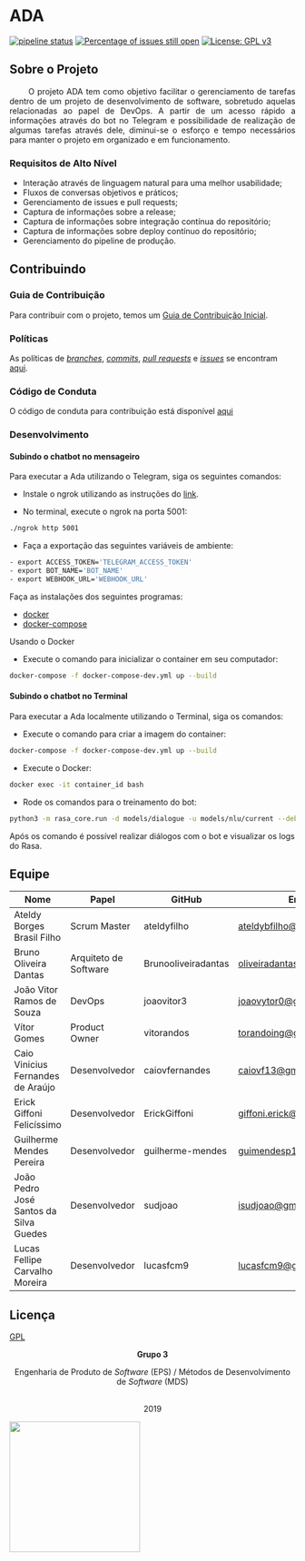 # ADA

[![pipeline status](https://gitlab.com/adabot/ada/badges/devel/pipeline.svg)](https://gitlab.com/adabot/ada/commits/devel) [![Percentage of issues still open](http://isitmaintained.com/badge/open/fga-eps-mds/2019.1-ADA.svg)](http://isitmaintained.com/project/fga-eps-mds/2019.1-ADA "Percentage of issues still open") [![License: GPL v3](https://img.shields.io/badge/License-GPLv3-blue.svg)](https://www.gnu.org/licenses/gpl-3.0)

## Sobre o Projeto   

<p align="justify"> &emsp;&emsp;
  O projeto ADA tem como objetivo facilitar o gerenciamento de tarefas dentro de um projeto de desenvolvimento de software, sobretudo aquelas relacionadas ao papel de DevOps. A partir de um acesso rápido a informações através do bot no Telegram e possibilidade de realização de algumas tarefas através dele, diminui-se o esforço e tempo necessários para manter o projeto em organizado e em funcionamento.</p>

### Requisitos de Alto Nível
* Interação através de linguagem natural para uma melhor usabilidade;
* Fluxos de conversas objetivos e práticos;
* Gerenciamento de issues e pull requests;
* Captura de informações sobre a release;
* Captura de informações sobre integração contínua do repositório;
* Captura de informações sobre deploy contínuo do repositório;
* Gerenciamento do pipeline de produção.

## Contribuindo

### Guia de Contribuição

Para contribuir com o projeto, temos um [Guia de Contribuição Inicial](https://github.com/fga-eps-mds/2019.1-ADA/blob/master/CONTRIBUTING.md).

### Políticas

As políticas de _[branches](https://fga-eps-mds.github.io/2019.1-ADA/#/docs/policies/branches)_, _[commits](https://fga-eps-mds.github.io/2019.1-ADA/#/docs/policies/commits)_, _[pull requests](https://fga-eps-mds.github.io/2019.1-ADA/#/docs/policies/pull_request)_ e _[issues](https://fga-eps-mds.github.io/2019.1-ADA/#/docs/policies/issues)_ se encontram [aqui](https://fga-eps-mds.github.io/2019.1-ADA/#/docs/policies/policies).

### Código de Conduta

O código de conduta para contribuição está disponível [aqui](https://github.com/fga-eps-mds/2019.1-ADA/blob/master/CODE_OF_CONDUCT.md)

### Desenvolvimento

#### Subindo o chatbot no mensageiro

Para executar a Ada utilizando o Telegram, siga os seguintes comandos:

* Instale o ngrok utilizando as instruções do [link](https://ngrok.com/download).

* No terminal, execute o ngrok na porta 5001:

```sh
./ngrok http 5001
```

* Faça a exportação das seguintes variáveis de ambiente:

```sh
- export ACCESS_TOKEN='TELEGRAM_ACCESS_TOKEN'
- export BOT_NAME='BOT_NAME'
- export WEBHOOK_URL='WEBHOOK_URL'
``` 

Faça as instalações dos seguintes programas:

* [docker](https://docs.docker.com/install/)
* [docker-compose](https://docs.docker.com/compose/install/#install-compose)

Usando o Docker

* Execute o comando para inicializar o container em seu computador:

```sh
docker-compose -f docker-compose-dev.yml up --build
```

#### Subindo o chatbot no Terminal

Para executar a Ada localmente utilizando o Terminal, siga os comandos:

* Execute o comando para criar a imagem do container:

```sh
docker-compose -f docker-compose-dev.yml up --build
```

* Execute o Docker:

```sh
docker exec -it container_id bash
```

* Rode os comandos para o treinamento do bot:

```sh
python3 -m rasa_core.run -d models/dialogue -u models/nlu/current --debug --endpoints endpoints.yml
```
Após os comando é possível realizar diálogos com o bot e visualizar os logs do Rasa.

## Equipe

| Nome | Papel | GitHub | Email |
| --- | --- | --- | --- |
| Ateldy Borges Brasil Filho | Scrum Master | ateldyfilho | ateldybfilho@gmail.com |
| Bruno Oliveira Dantas | Arquiteto de Software | Brunooliveiradantas | oliveiradantas96@gmail.com |
| João Vitor Ramos de Souza | DevOps | joaovitor3 | joaovytor0@gmail.com |
| Vítor Gomes | Product Owner | vitorandos | torandoing@gmail.com |
| Caio Vinicius Fernandes de Araújo | Desenvolvedor | caiovfernandes | caiovf13@gmail.com |
| Erick Giffoni Felicíssimo | Desenvolvedor | ErickGiffoni | giffoni.erick@gmail.com |
| Guilherme Mendes Pereira | Desenvolvedor | guilherme-mendes | guimendesp12@gmail.com |
| João Pedro José Santos da Silva Guedes | Desenvolvedor | sudjoao | isudjoao@gmail.com |
| Lucas Fellipe Carvalho Moreira | Desenvolvedor | lucasfcm9 | lucasfcm9@gmail.com |

## Licença

[GPL](https://opensource.org/licenses/GPL-3.0)


<p align="center"><b>Grupo 3</b></p>
<p align="center">Engenharia de Produto de <i>Software</i> (EPS) / Métodos de Desenvolvimento de <i>Software</i> (MDS)<br /><br />
<p align="center">2019</p>
<a href="https://fga.unb.br" target="_blank"><img width="230"src="https://4.bp.blogspot.com/-0aa6fAFnSnA/VzICtBQgciI/AAAAAAAARn4/SxVsQPFNeE0fxkCPVgMWbhd5qIEAYCMbwCLcB/s1600/unb-gama.png"></a>
</p>